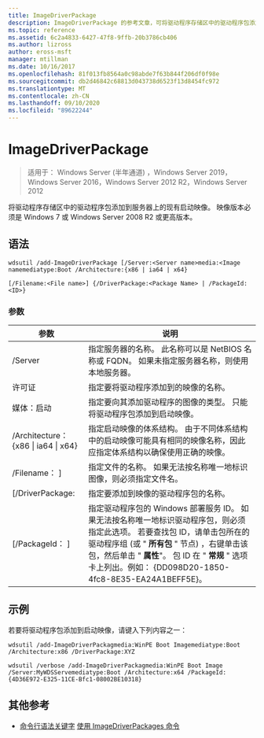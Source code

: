 ```yaml
---
title: ImageDriverPackage
description: ImageDriverPackage 的参考文章，可将驱动程序存储区中的驱动程序包添加到服务器上的现有启动映像。
ms.topic: reference
ms.assetid: 6c2a4833-6427-47f8-9ffb-20b3786cb406
ms.author: lizross
author: eross-msft
manager: mtillman
ms.date: 10/16/2017
ms.openlocfilehash: 81f013fb8564a0c98abde7f63b844f206df0f98e
ms.sourcegitcommit: db2d46842c68813d043738d6523f13d8454fc972
ms.translationtype: MT
ms.contentlocale: zh-CN
ms.lasthandoff: 09/10/2020
ms.locfileid: "89622244"
---
```

# <a name="add-imagedriverpackage"></a>ImageDriverPackage

> 适用于： Windows Server (半年通道) ，Windows Server 2019，Windows Server 2016，Windows Server 2012 R2，Windows Server 2012

将驱动程序存储区中的驱动程序包添加到服务器上的现有启动映像。 映像版本必须是 Windows 7 或 Windows Server 2008 R2 或更高版本。

## <a name="syntax"></a>语法
```
wdsutil /add-ImageDriverPackage [/Server:<Server name>media:<Image namemediatype:Boot /Architecture:{x86 | ia64 | x64}
```
```
[/Filename:<File name>] {/DriverPackage:<Package Name> | /PackageId:<ID>}
```
### <a name="parameters"></a>参数

|                 参数                  |                                                                                                                                                                                                            说明                                                                                                                                                                                                             |
|--------------------------------------------|------------------------------------------------------------------------------------------------------------------------------------------------------------------------------------------------------------------------------------------------------------------------------------------------------------------------------------------------------------------------------------------------------------------------------------|
|           /Server<Server name>           |                                                                                                                                               指定服务器的名称。 此名称可以是 NetBIOS 名称或 FQDN。 如果未指定服务器名称，则使用本地服务器。                                                                                                                                                |
|             许可证<Image name>             |                                                                                                                                                                                       指定要将驱动程序添加到的映像的名称。                                                                                                                                                                                        |
|               媒体：启动               |                                                                                                                                                                指定要向其添加驱动程序的图像的类型。 只能将驱动程序包添加到启动映像。                                                                                                                                                                 |
| /Architecture： {x86 &#124; ia64 &#124; x64} |                                                                                                       指定启动映像的体系结构。 由于不同体系结构中的启动映像可能具有相同的映像名称，因此应指定体系结构以确保使用正确的映像。                                                                                                        |
|           /Filename： <File name> ]           |                                                                                                                                                        指定文件的名称。 如果无法按名称唯一地标识图像，则必须指定文件名。                                                                                                                                                        |
|           [/DriverPackage:<Name>           |                                                                                                                                                                                   指定要添加到映像的驱动程序包的名称。                                                                                                                                                                                    |
|             [/PackageId： <ID> ]              | 指定驱动程序包的 Windows 部署服务 ID。 如果无法按名称唯一地标识驱动程序包，则必须指定此选项。 若要查找包 ID，请单击包所在的驱动程序组 (或 " **所有包** " 节点) ，右键单击该包，然后单击 " **属性**"。 包 ID 在 " **常规** " 选项卡上列出。例如： {DD098D20-1850-4fc8-8E35-EA24A1BEFF5E}。 |

## <a name="examples"></a>示例
若要将驱动程序包添加到启动映像，请键入下列内容之一：
```
wdsutil /add-ImageDriverPackagmedia:WinPE Boot Imagemediatype:Boot /Architecture:x86 /DriverPackage:XYZ
```
```
wdsutil /verbose /add-ImageDriverPackagmedia:WinPE Boot Image /Server:MyWDSServemediatype:Boot /Architecture:x64 /PackageId:{4D36E972-E325-11CE-Bfc1-08002BE10318}
```
## <a name="additional-references"></a>其他参考
- [命令行语法关键字](command-line-syntax-key.md) 
[使用 ImageDriverPackages 命令](using-the-add-imagedriverpackages-command.md)
